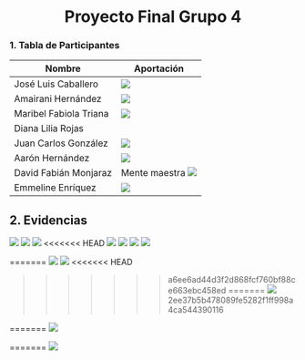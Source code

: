 
<div align="center">

# Proyecto Final Grupo 4


<div align="left">

### 1. Tabla de Participantes

<div align="center">

| Nombre                 | Aportación    |
|------------------------|---------------|
| José Luis Caballero    |  ![](img/evidencia_jlconew.png)|
| Amairani Hernández     | ![](img/Imagen_05.png) |
| Maribel Fabiola Triana | ![](img/evidencia_fabbs.png)              |
| Diana Lilia Rojas      |               |
| Juan Carlos González   |   ![](img/Imagen_04.png)             |
| Aarón Hernández  | ![](img/aavirtual_golondrinas.PNG)      |      
| David Fabián Monjaraz  | Mente maestra ![](img/evid-dfmf.png)| 
| Emmeline Enríquez      |   ![](img/lsemme.PNG) |             |

<div align="left">

## 2. Evidencias
![](img/evid-creacion-1.png)
![](img/evid-creacion-2.png)
![](img/evid-creacion-3.png)
<<<<<<< HEAD
![](img/emme_txt.png)
![](evidencia_emme.png)
![](img/Imagen_01.png)
![](img/Imagen_03.png)


=======
![](img/emme_txt.PNG)
![](evidencia_emme.PNG)
<<<<<<< HEAD
>>>>>>> a6ee6ad44d3f2d868fcf760bf88ce663ebc458ed
=======
![](img/fabbs_sinceramente.png)
>>>>>>> 2ee37b5b478089fe5282f1ff998a4ca544390116

=======
![](img/imagen_05new.png)

=======
![](img/aavirtual_golondrinas.PNG)